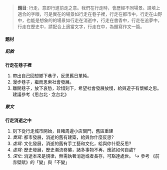 > **題目**:
> 行走，意即行進前走之意。我們在行走時，會歷經不同場景。請填上適合的字眼，可是實在的場景如行走在巷子裡，行走在都市中，行走在山野中，也能是想象的的場景如行走在消逝中，行走在書香中，行走在追夢中，行走在歷史中，請配合上適當文字，行走在中，為題寫作文一篇。

#### 題材
##### 記敘
**行走在巷子裡**
1. 帶出自己回想鄉下巷子，反思舊日單純。
2. 漫步巷子，繼而思索社會發展。
3. 離開巷子，放下哀愁，珍惜刻下，希望社會發展放慢，給與遊子有懷鄉之思。建議參考《思台北 · 念台北》

##### 散文
**行走消逝之中**
1. 刻下從行走城市開始，目睹周邊小店關門，舊區重建
2. *實寫*: 都市發展，消逝的舊有建築，給與你什麼反思?
3. *虛寫*: 文化發展，消逝的舊有手工藝和文化，給與你什麼反思?
4. *虛寫*: 歷史發展，歷史潮流卷襲，諸多事物不再，應該如何自處?
5. *深化*: 消逝本來是規律，無需執著消逝或者長存，可豁達處世。
   ↪️ 參考 《前赤壁賦》的「變」與「不變」